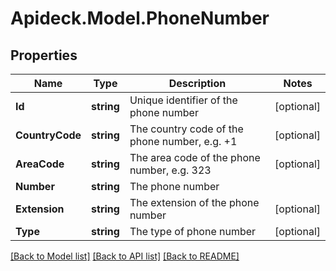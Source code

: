 # Apideck.Model.PhoneNumber

## Properties

Name | Type | Description | Notes
------------ | ------------- | ------------- | -------------
**Id** | **string** | Unique identifier of the phone number | [optional] 
**CountryCode** | **string** | The country code of the phone number, e.g. +1 | [optional] 
**AreaCode** | **string** | The area code of the phone number, e.g. 323 | [optional] 
**Number** | **string** | The phone number | 
**Extension** | **string** | The extension of the phone number | [optional] 
**Type** | **string** | The type of phone number | [optional] 

[[Back to Model list]](../README.md#documentation-for-models) [[Back to API list]](../README.md#documentation-for-api-endpoints) [[Back to README]](../README.md)

